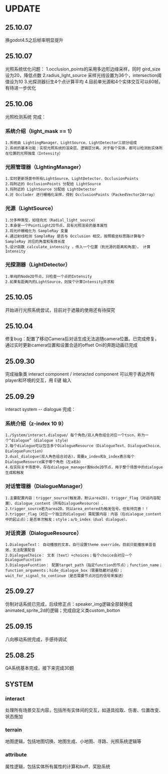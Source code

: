 # UPDATE
## 25.10.07
换godot4.5之后帧率明显提升

## 25.10.07
光照系统优化问题：
	1.occlusion_points的采用多边形边缘采样，同时 gird_size 设为20，降低点数
	2.radius_light_source 采样光线设置为36个，intersection阈值设为10
	3.光探测器衍生4个点计算平均
	4.目前单光源和4个实体交互可以60帧，有待进一步优化

## 25.10.06
光照检测系统 完成：
### 系统介绍（light_mask == 1）
	1.系统由 LightingManager、LightSource、LightDetector三部分组成
	2.系统的基本功能：实现光照系统的渲染层、逻辑层分离。对于每个实体，都可以检测到实体所在位置的光照强度（Intensity）
### 光照管理器（LightingManager）
	1.实时更新场景中所有LightSource、LightDetector、OcclusionPoints
	2.将附近的 OcclusionPoints 分配给 LightSource
	3.将附近的 LightSource 分配给 LightDetector
	4.对 Occluder 进行栅格化采样，得到 OcclusionPoints（PackedVector2Array）
### 光源（LightSource）
	1.分多种类型，如径向光（Radial_light_source）
	2.本身是一个PointLight2D节点，具有光照渲染的基本属性
	3.将光纤栅格化为 SampleRay 变量
	4.通过射线检测 SampleRay 是否与 Occlusion 相交，按照极坐标思路计算每个 SampleRay 对应的角度和有效长度
	5.设计函数 calculate_intensity ，传入一个位置（到光源的距离和角度）， 计算 Intensity
### 光探测器（LightDetector）
	1.单纯的Node2D节点，只检查一个点的Intensity
	2.如果有距离内的LightSource，则挨个计算Intensity并求和
	
	
## 25.10.05
开始进行光照系统尝试，目前对于遮蔽的使用还有待探究

## 25.10.04
修复bug：配置了移动Camera后对话生成无法追随camera位置。已完成修复，通过实时更新camera位置和设置合适的offset
Oni的奔跑动画已完成

## 25.09.30
完成抽象类 interact component / interacted component
可以用于表达所有player和环境的交互，用 E键 输入

## 25.09.29
interact system -- dialogue 完成：

### 系统介绍（z-index 10 9）
	1./System/interact.dialogue/ 每个角色/双人角色组合对应一个tscn，称为一个“dialogue”（dialogue style）
	2.每个dialogue可以包含多个DialogueResource（DialogueText、DialogueChoice、DialogueFunction）
	3.dual_dialogue(双人角色组合对话)，需要a_index和b_index表示每个DialogueResource属于哪个角色（左a右b）
	4.在实际关卡场景中，存在dialogue_manager类Node2D节点，用于整个场景中的dialogue生成和触发

### 对话管理器（DialogueManager）
	1.主要配置内容：trigger_source(触发源，默认area2D)、trigger_flag（对话内容配置）、dialogue_content（所有DialogueResource）.
	2.trigger_source若为area2D，则以area_entered为触发信号，但有待完善！！
	3.trigger_flag（对应一个独立的dialogue）需配置内容：内容（在dialogue_content中的起止点）；是否单次触发；style；a/b_index（dual dialogue）。

### 对话资源（DialogueResource）
	1.DialogueText： 自动播放的文本，自行设置theme override。目前只能播放单音音效，无法配置配音
	2.DialogueChoice： 文本（text）+choices；每个choice会对应一个DialogueFucntion
	3.DialogueFucntion： 配置target_path（指定function的节点）；function_name；function_arguments；hide_dialogue_box（需要隐藏对话框）；wait_for_signal_to_continue（是否需要节点对应的信号来推进）

## 25.09.27
仿制对话系统已完成，后续修正点：speaker_img逻辑全部替换成animated_sprite_2d的逻辑；完成自定义类custom_botton

## 25.09.15
八向移动系统完成，手感待调试

## 25.08.25
QA系统基本完成，接下来完成30题

## SYSTEM
### interact
处理所有场景交互内容，包括所有实体间的交互，如道具拾取、伤害、位置改变、状态施加
### terrain
地图逻辑，包括地图切换、地图生成、小地图、寻路、光照系统逻辑等
### attribute
属性逻辑，包括实体所有属性的计算和buff、奖励系统
